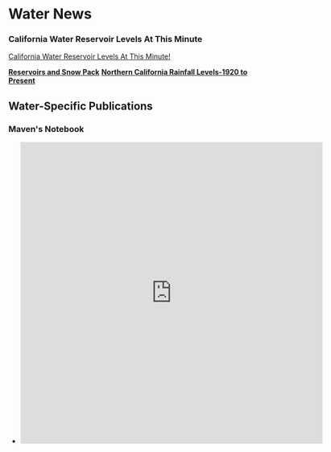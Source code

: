 # Water News

### California Water Reservoir Levels At This Minute
[California Water Reservoir Levels At This Minute!](https://engaging-data.com/ca-reservoir-dashboard/)

[ **Reservoirs and Snow Pack**](https://engaging-data.com/california-reservoirs-and-snowpack/)
[**Northern California Rainfall Levels-1920 to Present**](https://engaging-data.com/california-precipitation-levels/)

## Water-Specific Publications
### Maven's Notebook
- <iframe src="https://mavensnotebook.com/" width="600" height="600" frameborder="0">

- Summarizes daily water stories, provides links to original stories. Must-read.
   - Chris Austin (Maven) summarizes all jounalism on California water. Donate.
- [Public News Service](https://www.publicnewsservice.org/news-water/C34)
  -  Suzanne Potter, Producer
- [California Water Blog](https://californiawaterblog.com/)
- [California Water News Daily](https://californiawaternewsdaily.com/)
- [Pacific Institute](https://pacinst.org/)


<hr color="yellow">
- [National Geographic](https://www.nationalgeographic.com/search?q=water&location=srp&type=manual)
- [ WorldWater](https://www.worldwater.org/)
- [World Water Council](https://iwaponline.com/wp)
- [Water International](https://www.tandfonline.com/toc/rwin20/current)
- [BBC](https://www.bbc.com/news/science_and_environment)
- [Water Deeply](https://deeply.thenewhumanitarian.org/water)
- [Circle of Blue](https://www.circleofblue.org/)



## Water Agencies and Organizations
- [**UN Water**](https://www.unwater.org/)
- [American Water Works Association](https://www.awwa.org/)
- [Association of California Water Agencies](https://www.acwa.com/about/directory/)
- [California Department of Water Resorces](https://water.ca.gov/news)
- [US Geological Survey](https://www.usgs.gov/centers/california-water-science-center/news)
- [California Water Environment Association](https://www.cwea.org/news/) Sanitation
- [Public Policy Institute of California](https://www.ppic.org/water/)

## News Publications

### California

- [Los Angeles Times](https://www.latimes.com/topic/california-drought)
  - [RONG-GONG LIN II](https://www.latimes.com/people/rong-gong-lin-ii)
  - [GEORGE SKELTON](https://www.latimes.com/people/george-skelton)
  - [IAN JAMES](https://www.latimes.com/people/ian-james)
  - [DORANY PINEDA](https://www.latimes.com/people/dorany-pineda)
  - [CHARLES G. THOMPSON](https://brevity.wordpress.com/2023/02/17/how-not-to-write-an-op-ed-or-errors-made-my-1st-time-out/)
  - [ANDREW FISHER] oped
  - [HAYLEY SMITH](https://www.latimes.com/people/hayley-smith)
  - [DORANY PINEDA](https://www.latimes.com/people/dorany-pineda)
  - [GABRIELLE LAMARR LEMEE](https://www.latimes.com/people/gabrielle-lamarr-lemee)

- [Sacramento Bee](https://californiawaternewsdaily.com/)
  -  water specialists
- [San Francisco Chronicle](https://www.sfchronicle.com/drought/)
    - water specialists
- [San Jose Mercury News]()

### United States

- [New York Times](https://www.nytimes.com/topic/subject/water)
  - [MIKE IVES]
  - [Brian Gallagher](https://muckrack.com/brian-gallagher-9/articles)
  - [Christopher Flavelle](https://www.nytimes.com/by/christopher-flavelle)
  - [Raymond Zhong](https://www.nytimes.com/by/raymond-zhong)
  - [Ivan Penn](https://www.nytimes.com/by/ivan-penn)
  - [ERICA GIES]
  - [RALPH VARTABEDIAN and METTE LAMPCOV]
  - [LISA FRIEDMAN]
  - [JACK HEALY]
- [Washington Post](htts://washingtonpost.com)
- [Wall Street Journal](https://www.wsj.com/articles/pfas-forever-chemicals-how-to-reduce-654cd05b)
  -  Technical reporters
- [USA Today]()
- [Associated Press]()
- [Reuters]()
  - JIM SALTER AND MICHAEL PHILLIS
### India
### China
### Japan
### Australia
### UK
- [The Guardian]
  - Lewis Kendall
  - Hilary Beaumont
  - Nina Lakhani (NY)
  - Maanvi Singh (SF)
  - Emily Holden, Caty Enders, Niko Kommenda and Vivian Ho
  - Erin Brockovich
  -  Oliver Laughland 
  - Katharine Gammon (LA)
### France
- Le Monde
  - [Stéphane Foucart](https://www.lemonde.fr/signataires/stephane-foucart/)
  - [Olivier Hébrard]
  - [Martine Valo](https://www.lemonde.fr/signataires/martine-valo/)
  - [Claire Mayer]
  - [Richard Schittly]
  - [Frédéric Lemaître]
  - [Claire Leys](https://www.lemonde.fr/signataires/claire-leys/)
### Germany
### Switzerland
- [NZZ](https://www.nzz.ch/)
  - [Sven Titz]
### Kenya
- [The Nation]
- [**The East African**](https://www.theeastafrican.co.ke/tea/business)
### Sudan
<hr color="blue">
### Journals

Water Resources Research: Interdisciplinary journal covering water resources research.
Website: agupubs.onlinelibrary.wiley.com/journal/19447973

Journal of Hydrology: Publishes research on all aspects of hydrology and water resources.
Website: www.journals.elsevier.com/journal-of-hydrology

Water Research: Covers research on water quality and its management.
Website: www.journals.elsevier.com/water-research

Hydrological Processes: Focuses on hydrological processes and their interactions with the environment.
Website: onlinelibrary.wiley.com/journal/10991092

Journal of Contaminant Hydrology: Publishes research on the transport and fate of contaminants in water.
Website: www.journals.elsevier.com/journal-of-contaminant-hydrology

Environmental Science & Technology: Covers various environmental science topics, including water-related issues.
Website: pubs.acs.org/journal/esthag

Journal of Environmental Management: Focuses on environmental management and sustainability.
Website: www.journals.elsevier.com/journal-of-environmental-management

Journal of the American Water Resources Association (JAWRA): Publishes multidisciplinary research on water resources.
Website: awra.org/jawra

Hydrology and Earth System Sciences: Discusses hydrology and its interactions with other Earth systems.
Website: www.hydrology-and-earth-system-sciences.net

Journal of Water Resources Planning and Management: Publishes research on water resources planning and management.
Website: ascelibrary.org/journal/jwrmd5

